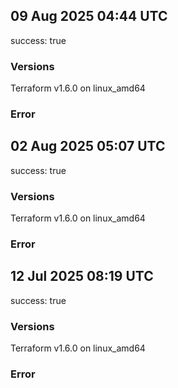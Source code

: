 ## 09 Aug 2025 04:44 UTC

success: true

### Versions

Terraform v1.6.0
on linux_amd64

### Error

## 02 Aug 2025 05:07 UTC

success: true

### Versions

Terraform v1.6.0
on linux_amd64

### Error

## 12 Jul 2025 08:19 UTC

success: true

### Versions

Terraform v1.6.0
on linux_amd64

### Error

